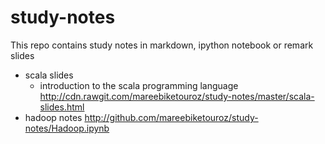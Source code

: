 # study-notes

This repo contains study notes in markdown, ipython notebook or remark slides

* scala slides
    - introduction to the scala programming language http://cdn.rawgit.com/mareebiketouroz/study-notes/master/scala-slides.html
* hadoop notes http://github.com/mareebiketouroz/study-notes/Hadoop.ipynb
